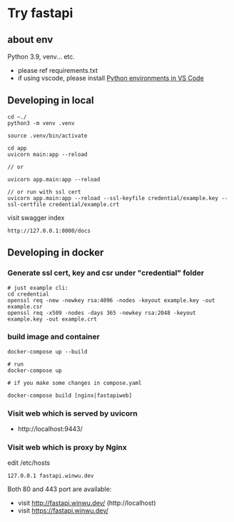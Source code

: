 # Try fastapi

## about env

Python 3.9, venv... etc.

- please ref requirements.txt
- if using vscode, please install [Python environments in VS Code](https://code.visualstudio.com/docs/python/environments)


## Developing in local

```
cd ~./
python3 -m venv .venv
```

```
source .venv/bin/activate
```

```jsonc
cd app
uvicorn main:app --reload

// or 

uvicorn app.main:app --reload

// or run with ssl cert
uvicorn app.main:app --reload --ssl-keyfile credential/example.key --ssl-certfile credential/example.crt
```

visit swagger index

```
http://127.0.0.1:8000/docs
```


## Developing in docker

### Generate ssl cert, key and csr under "credential" folder

```
# just example cli:
cd credential
openssl req -new -newkey rsa:4096 -nodes -keyout example.key -out example.csr   
openssl req -x509 -nodes -days 365 -newkey rsa:2048 -keyout example.key -out example.crt
```

### build image and container

```
docker-compose up --build
```

```
# run
docker-compose up
```

```
# if you make some changes in compose.yaml

docker-compose build [nginx|fastapiweb]
```

### Visit web which is served by uvicorn

* http://localhost:9443/ 

### Visit web which is proxy by Nginx

edit /etc/hosts

```
127.0.0.1 fastapi.winwu.dev
```

Both 80 and 443 port are available:

* visit http://fastapi.winwu.dev/ (http://localhost)
* visit https://fastapi.winwu.dev/
